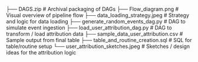 ├── DAGS.zip           # Archival packaging of DAGs
├── Flow_diagram.png            # Visual overview of pipeline flow
├── data_loading_strategy.jpeg  # Strategy and logic for data loading
├── generate_random_events_dag.py   # DAG to simulate event ingestion
├── load_user_attribution_dag.py    # DAG to transform / load attribution data
├── sample_data_user_attribution.csv  # Sample output from final table
├── table_and_routine_creation.sql  # SQL for table/routine setup
└── user_attribution_sketches.jpeg  # Sketches / design ideas for the attribution logic
